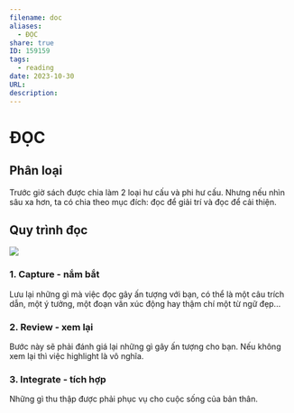 ```yaml
---
filename: doc
aliases:
  - ĐỌC
share: true
ID: 159159
tags:
  - reading
date: 2023-10-30
URL: 
description: 
---
```


# ĐỌC
## Phân loại
Trước giờ sách được chia làm 2 loại hư cấu và phi hư cấu. Nhưng nếu nhìn sâu xa hơn, ta có chia theo mục đích: đọc để giải trí và đọc để cải thiện.

## Quy trình đọc

![](https://i.imgur.com/P9Bcla7.png)


### 1. Capture - nắm bắt
Lưu lại những gì mà việc đọc gây ấn tượng với bạn, có thể là một câu trích dẫn, một ý tưởng, một đoạn văn xúc động hay thậm chí một từ ngữ đẹp...

### 2. Review - xem lại
Bước này sẽ phải đánh giá lại những gì gây ấn tượng cho bạn. Nếu không xem lại thì việc highlight là vô nghĩa.

### 3. Integrate - tích hợp
Những gì thu thập được phải phục vụ cho cuộc sống của bản thân.

